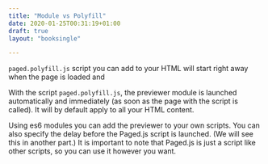 ```yaml
---
title: "Module vs Polyfill"
date: 2020-01-25T00:31:19+01:00
draft: true
layout: "booksingle"

---
```


`paged.polyfill.js` script you can add to your HTML will start right away when the page is loaded and

With the script `paged.polyfill.js`, the previewer module is launched automatically and immediately (as soon as the page with the script is called). It will by default apply to all your HTML content.

Using es6 modules you can add the previewer to your own scripts. You can also specify the delay before the Paged.js script is launched. (We will see this in another part.) It is important to note that Paged.js is just a script like other scripts, so you can use it however you want.
